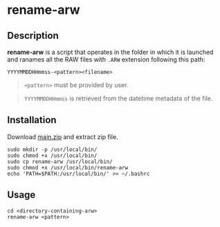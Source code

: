# rename-arw

## Description
**rename-arw** is a script that operates in the folder in which it is launched and ranames all the RAW files with `.ARW` extension following this path:

`YYYYMMDDHHmmss-<pattern><filename>`

> `<pattern>` must be provided by user.

> `YYYYMMDDHHmmss` is retrieved from the datetime metadata of the file.

## Installation
Download [main.zip](https://github.com/signoredellarete/rename-arw/archive/refs/heads/main.zip) and extract zip file.
```
sudo mkdir -p /usr/local/bin/
sudo chmod +x /usr/local/bin/
sudo cp rename-arw /usr/local/bin/
sudo chmod +x /usr/local/bin/rename-arw
echo 'PATH=$PATH:/usr/local/bin/' >> ~/.bashrc
```

## Usage
```
cd <directory-containing-arw>
rename-arw <pattern>
```